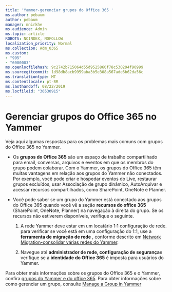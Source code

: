 ```yaml
---
title: 'Yammer-gerenciar grupos do Office 365 '
ms.author: pebaum
author: pebaum
manager: mnirkhe
ms.audience: Admin
ms.topic: article
ROBOTS: NOINDEX, NOFOLLOW
localization_priority: Normal
ms.collection: Adm_O365
ms.custom:
- "995"
- "6000003"
ms.openlocfilehash: 9c2742b715064d55d9525860f78c530294f90999
ms.sourcegitcommit: 1d98db8acb9959aba3b5e308a567ade6b62da56c
ms.translationtype: MT
ms.contentlocale: pt-BR
ms.lasthandoff: 08/22/2019
ms.locfileid: "36530915"
---
```

# <a name="manage-office-365-groups-in-yammer"></a>Gerenciar grupos do Office 365 no Yammer

Veja aqui algumas respostas para os problemas mais comuns com grupos do Office 365 no Yammer.

* Os **grupos do Office 365** são um espaço de trabalho compartilhado para email, conversas, arquivos e eventos em que os membros do grupo podem colaborar. Com o Yammer, os grupos do Office 365 têm muitas vantagens em relação aos grupos do Yammer não conectados. Por exemplo, você pode criar e hospedar eventos do Live, restaurar grupos excluídos, usar Associação de grupo dinâmico, AutoArquivar e acessar recursos compartilhados, como SharePoint, OneNote e Planner.

* Você pode saber se um grupo do Yammer está conectado aos grupos do Office 365 quando você vê a seção **recursos do office 365** (SharePoint, OneNote, Planner) na navegação à direita do grupo. Se os recursos não estiverem disponíveis, verifique o seguinte.

  1. A rede Yammer deve estar em um locatário 1:1 configuração de rede. para verificar se você está em uma configuração do 1:1, use a **ferramenta de migração de rede** , conforme descrito em [Network Migration-consolidar várias redes do Yammer](https://docs.microsoft.com/yammer/configure-your-yammer-network/consolidate-multiple-yammer-networks).

  2. Navegue até **administrador de rede, configuração de segurança**e verifique se a **identidade do Office 365** é imposta para usuários do Yammer.

Para obter mais informações sobre os grupos do Office 365 e o Yammer, confira [grupos do Yammer e do office 365](https://docs.microsoft.com/yammer/manage-yammer-groups/yammer-and-office-365-groups?redirectSourcePath=%252fen-us%252farticle%252fYammer-and-Office-365-Groups-d8c239dc-a48b-47ab-b85e-6b4b8191a869). Para obter informações sobre como gerenciar um grupo, consulte [Manage a Group in Yammer](https://support.office.com/article/Manage-a-group-in-Yammer-6e05c6d6-5548-4c88-89cd-e6757a514ef2)

